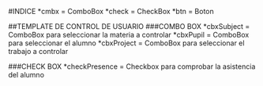 #INDICE
*cmbx = ComboBox
*check = CheckBox
*btn = Boton

##TEMPLATE DE CONTROL DE USUARIO
###COMBO BOX
*cbxSubject = ComboBox para seleccionar la materia a controlar
*cbxPupil = ComboBox para seleccionar el alumno
*cbxProject = ComboBox para seleccionar el trabajo a controlar

###CHECK BOX
*checkPresence = Checkbox para comprobar la asistencia del alumno

